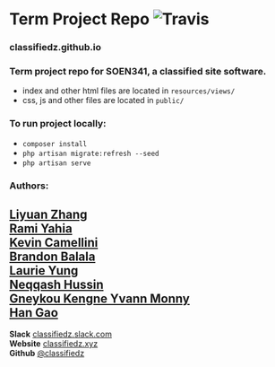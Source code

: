 # Term Project Repo ![Travis](https://travis-ci.org/classifiedz/classifiedz.github.io.svg?branch=master)
### classifiedz.github.io   
### Term project repo for SOEN341, a classified site software.  
- index and other html files are located in `resources/views/`  
- css, js and other files are located in `public/`

### To run project locally:
- `composer install`
- `php artisan migrate:refresh --seed`
- `php artisan serve`

### Authors:    
[Liyuan Zhang](https://github.com/Swallow666)  
[Rami Yahia](https://github.com/rami186)  
[Kevin	Camellini](https://github.com/kcamcam)  
[Brandon	Balala](https://github.com/BrandonBalala)  
[Laurie Yung](https://github.com/laurie-y)  
[Neqqash	Hussin](https://github.com/neqqash)  
[Gneykou Kengne	Yvann Monny](https://github.com/monnyy)  
[Han Gao](https://github.com/HanGao2333)  
---  
**Slack**     [classifiedz.slack.com](https://classifiedz.slack.com/)    
**Website**   [classifiedz.xyz](http://www.classifiedz.xyz)  
**Github**    [@classifiedz](https://github.com/classfiedz)  

